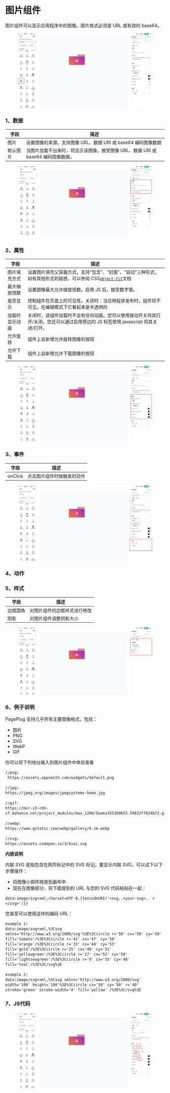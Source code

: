 # 图片组件

图片组件可以显示应用程序中的图像。图片格式必须是 URL 或有效的 base64。

<figure><img src="../../.gitbook/assets/image (123).png" alt=""><figcaption></figcaption></figure>

### 1、数据

| 字段   | 描述                                                |
| ---- | ------------------------------------------------- |
| 图片   | 设置图像的来源。支持图像 URL、数据 URI 或 base64 编码图像数据           |
| 默认图片 | 当图片加载不出来时，将显示该图像。接受图像 URL、数据 URI 或 base64 编码图像数据。 |

<figure><img src="../../.gitbook/assets/image (163).png" alt=""><figcaption></figcaption></figure>

### 2、属性

| 字段      | 描述                                                                                                                               |
| ------- | -------------------------------------------------------------------------------------------------------------------------------- |
| 图片填充方式  | 设置图片填充父容器方式，支持“包含”、“封面”、“自动”三种形式，如有其他形式的疑惑，可以参阅 CSS[`object-fit`](https://developer.mozilla.org/en-US/docs/Web/CSS/object-fit)文档 |
| 最大缩放倍数  | 设置图像最大允许缩放倍数。启用 JS 后，接受数字值。                                                                                                      |
| 是否显示    | 控制组件在页面上的可见性。关闭时：当应用程序发布时，组件将不可见。在编辑模式下它看起来是半透明的                                                                                 |
| 加载时显示动画 | 关闭时，该组件加载时不会有任何动画。您可以使用拨动开关将其打开/关闭。您还可以通过启用旁边的 JS 标签使用 javascript 将其关闭/打开。                                                       |
| 允许旋转    | 组件上会新增允许旋转图像的按钮                                                                                                                  |
| 允许下载    | 组件上会新增允许下载图像的按钮                                                                                                                  |

<figure><img src="../../.gitbook/assets/image (130).png" alt=""><figcaption></figcaption></figure>

### 3、事件

| 字段      | 描述            |
| ------- | ------------- |
| onClick | 点击图片组件时候触发的动作 |

<figure><img src="../../.gitbook/assets/image (124).png" alt=""><figcaption></figcaption></figure>

### 4、动作





### 5、样式

| 字段   | 描述             |
| ---- | -------------- |
| 边框圆角 | 对图片组件的边框样式进行修改 |
| 阴影   | 对图片组件调整阴影大小    |

<figure><img src="../../.gitbook/assets/image (168).png" alt=""><figcaption></figcaption></figure>

### 6、例子说明

PagePlug 支持几乎所有主要图像格式，包括：

* 图片
* PNG
* SVG
* WebP
* GIF

你可以将下列地址输入到图片组件中体验查看

```
//png:
 https://assets.appsmith.com/widgets/default.png

//jpg:
https://jpeg.org/images/jpegsystems-home.jpg

//gif:
https://mir-s3-cdn-cf.behance.net/project_modules/max_1200/5eeea355389655.59822ff824b72.gif

//webp:
https://www.gstatic.com/webp/gallery/4.sm.webp

//svg:
https://assets.codepen.io/3/kiwi.svg
```



**内嵌说明**

内联 SVG 是指包含在网页标记中的 SVG 标记。要显示内联 SVG，可以试下以下步骤操作：

* 将图像小部件拖放到画布中
* 现在在图像部分，将下面提到的 URL 与您的 SVG 代码粘贴在一起：

```
data:image/svg+xml;charset=UTF-8,{{encodeURI('<svg..<your-svg>.. ></svg>')}}
```

您甚至可以使用这样的编码 URL：

```
example 1:
data:image/svg+xml,%3Csvg xmlns='http://www.w3.org/2000/svg'%3E%3Ccircle r='50' cx='50' cy='50' fill='tomato'/%3E%3Ccircle r='41' cx='47' cy='50' fill='orange'/%3E%3Ccircle r='33' cx='48' cy='53' fill='gold'/%3E%3Ccircle r='25' cx='49' cy='51' fill='yellowgreen'/%3E%3Ccircle r='17' cx='52' cy='50' fill='lightseagreen'/%3E%3Ccircle r='9' cx='55' cy='48' fill='teal'/%3E%3C/svg%3E

example 2:
data:image/svg+xml,%3Csvg xmlns='http://www.w3.org/2000/svg' width='100' height='100'%3E%3Ccircle cx='50' cy='50' r='40' stroke='green' stroke-width='4' fill='yellow' /%3E%3C/svg%3E
```

### 7、JS代码



<figure><img src="../../.gitbook/assets/image (134).png" alt=""><figcaption></figcaption></figure>
